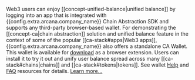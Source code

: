 Web3 users can enjoy [[concept-unified-balance|unified balance]] by logging into an app that is integrated with {{config.extra.arcana.company_name}} Chain Abstraction SDK and supports any third-party browser-based wallet. For demonstrating the [[concept-ca|chain abstraction]] solution and unified balance feature in the context of some of the popular [[ca-stack#apps|Web3 apps]], {{config.extra.arcana.company_name}} also offers a standalone CA Wallet. This wallet is available for [download]({{config.extra.arcana.ca_wallet_download_url}}) as a browser extension. Users can install it to try it out and unify user balance spread across many [[ca-stack#chains|chains]] and [[ca-stack#tokens|tokens]]. See wallet [Help](https://arcananetwork.notion.site/Help-Content-127f11ed0804805fba4dc72ad3f8cdb2) and [FAQ](https://arcananetwork.notion.site/Frequently-Asked-Questions-128f11ed080480ed8679d90e4bb0b96d) resources for details. [Learn more...](https://arcana.network/chain-abstraction)
